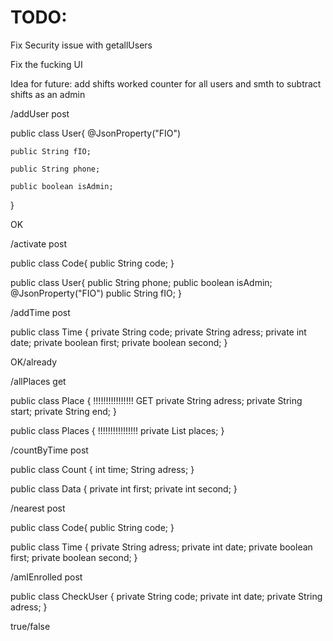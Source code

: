 # TODO: 

Fix Security issue with getallUsers 

Fix the fucking UI

Idea for future: add shifts worked counter for all users and smth to subtract shifts as an admin




/addUser post

public class User{
    @JsonProperty("FIO") 
    
    public String fIO;
    
    public String phone;
    
    public boolean isAdmin;
}

OK

/activate post

public class Code{
    public String code;
}

public class User{
    public String phone;
    public boolean isAdmin;
    @JsonProperty("FIO") 
    public String fIO;
}

/addTime post

public class Time {
    private String code;
    private String adress;
    private int date;
    private boolean first;
    private boolean second;
}

OK/already

/allPlaces get

public class Place { !!!!!!!!!!!!!!!! GET
    private String adress;
    private String start;
    private String end;
}

public class Places { !!!!!!!!!!!!!!!!
    private List<Place> places;
}

/countByTime post

public class Count {
    int time;
    String adress;
}

public class Data {
    private int first;
    private int second;
}

/nearest post

public class Code{
    public String code;
}

public class Time {
    private String adress;
    private int date;
    private boolean first;
    private boolean second;
}

/amIEnrolled post

public class CheckUser {
    private String code;
    private int date;
    private String adress;
}

true/false
